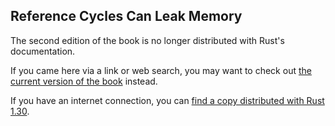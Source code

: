 ## Reference Cycles Can Leak Memory

The second edition of the book is no longer distributed with Rust's documentation.

If you came here via a link or web search, you may want to check out [the current
version of the book](/src/ch15-06-reference-cycles.md) instead.

If you have an internet connection, you can [find a copy distributed with
Rust
1.30](https://doc.rust-lang.org/1.30.0/book/second-edition/ch15-06-reference-cycles.html).